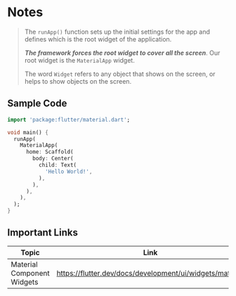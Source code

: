 # Notes

> The `runApp()` function sets up the initial settings for the app and defines which is the root widget of the application.
>
> **_The framework forces the root widget to cover all the screen_**. Our root widget is the `MaterialApp` widget.
>
> The word `Widget` refers to any object that shows on the screen, or helps to show objects on the screen.

## Sample Code

```dart
import 'package:flutter/material.dart';

void main() {
  runApp(
    MaterialApp(
      home: Scaffold(
        body: Center(
          child: Text(
            'Hello World!',
          ),
        ),
      ),
    ),
  );
}
```

## Important Links

| Topic                      | Link                                                     |
| -------------------------- | -------------------------------------------------------- |
| Material Component Widgets | https://flutter.dev/docs/development/ui/widgets/material |
